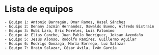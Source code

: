 # Lista de equipos

    - Equipo 1: Antonio Barragán, Omar Ramos, Hazel Sánchez
    - Equipo 2: Denany Jazmín Hernandez, Oswaldo Bueno, Alfredo Bistrain
    - Equipo 3: Rubí Lara, Eric Moreles, Luis Palomino
    - Equipo 4: Elias Canche, Juan Pablo Rodríguez, Joksan Avendaño
    - Equipo 5: Jesús Alonso, Rodolfo Ramírez, Guillermo Aguilar
    - Equipo 6: Rodrigo Gonzaga, María Borrego, Luz Salazar
    - Equipo 7: Brain Salazar, César Ávila, Iván García

